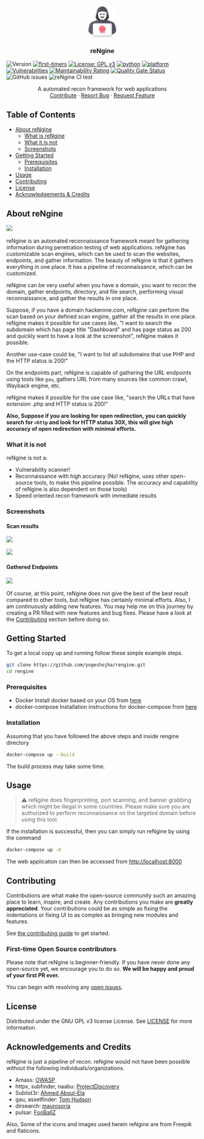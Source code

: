 <br />
<p align="center">
  <a href="https://github.com/yogeshojha/rengine">
    <img src="static/img/logo.png" alt="Logo" width="80" height="80">
  </a>

  <h3 align="center">reNgine</h3>
</p>

![Version](https://img.shields.io/badge/version-1.0-blue.svg?cacheSeconds=2592000)
[![first-timers](https://img.shields.io/badge/first--timers--only-friendly-blue.svg?style=flat-square)](https://www.firsttimersonly.com/)
[![License: GPL v3](https://img.shields.io/badge/License-GPLv3-blue.svg)](https://www.gnu.org/licenses/gpl-3.0)
[![python](https://img.shields.io/badge/python-3.8-blue.svg?logo=python&labelColor=yellow)](https://www.python.org/downloads/)
[![platform](https://img.shields.io/badge/platform-osx%2Flinux%2Fwindows-green.svg)](https://github.com/yogeshojha/rengine/)
[![Vulnerabilities](https://sonarcloud.io/api/project_badges/measure?project=yogeshojha_rengine&metric=vulnerabilities)](https://sonarcloud.io/dashboard?id=yogeshojha_rengine)
[![Maintainability Rating](https://sonarcloud.io/api/project_badges/measure?project=yogeshojha_rengine&metric=sqale_rating)](https://sonarcloud.io/dashboard?id=yogeshojha_rengine)
[![Quality Gate Status](https://sonarcloud.io/api/project_badges/measure?project=yogeshojha_rengine&metric=alert_status)](https://sonarcloud.io/dashboard?id=yogeshojha_rengine)
![GitHub issues](https://img.shields.io/github/issues/yogeshojha/rengine)
![reNgine CI test](https://github.com/yogeshojha/rengine/workflows/reNgine%20CI%20test/badge.svg)

<p align="center">
    A automated recon framework for web applications
    <br />
    <a href="https://github.com/yogeshojha/rengine/blob/master/CONTRIBUTING.md">Contribute</a>
    ·
    <a href="https://github.com/yogeshojha/rengine/issues">Report Bug</a>
    ·
    <a href="https://github.com/yogeshojha/rengine/issues">Request Feature</a>
</p>

## Table of Contents

* [About reNgine](#about-reNgine)
  * [What is reNgine](#about-reNgine)
  * [What it is not](#what-it-is-not)
  * [Screenshots](#screenshots)
* [Getting Started](#getting-started)
  * [Prerequisites](#prerequisites)
  * [Installation](#installation)
* [Usage](#usage)
* [Contributing](#contributing)
* [License](#license)
* [Acknowledgements & Credits](#acknowledgements-and-credits)

## About reNgine

![](https://user-images.githubusercontent.com/17223002/86762294-2e0ba880-c064-11ea-91d1-267ebc8deffe.png)

reNgine is an automated reconnaissance framework meant for gathering information during penetration testing of web applications. reNgine has customizable scan engines, which can be used to scan the websites, endpoints, and gather information. The beauty of reNgine is that it gathers everything in one place. It has a pipeline of reconnaissance, which can be customized.

reNgine can be very useful when you have a domain, you want to recon the domain, gather endpoints, directory, and file search, performing visual reconnaissance, and gather the results in one place.

Suppose, if you have a domain hackerone.com, reNgine can perform the scan based on your defined scan engine, gather all the results in one place. reNgine makes it possible for use cases like, "I want to search the subdomain which has page title "Dashboard" and has page status as 200 and quickly want to have a look at the screenshot", reNgine makes it possible.

Another use-case could be, "I want to list all subdomains that use PHP and the HTTP status is 200!"

On the endpoints part, reNgine is capable of gathering the URL endpoints using tools like `gau`, gathers URL from many sources like common crawl, Wayback engine, etc.

reNgine makes it possible for the use case like, "search the URLs that have extension .php and HTTP status is 200!"

**Also, Suppose if you are looking for open redirection, you can quickly search for `=http` and look for HTTP status 30X, this will give high accuracy of open redirection with minimal efforts.**

### What it is not

reNgine is not a:
* Vulnerability scanner!
* Reconnaissance with high accuracy (No! reNgine, uses other open-source tools, to make this pipeline possible. The accuracy and capability of reNgine is also dependent on those tools)
* Speed oriented recon framework with immediate results

### Screenshots
#### Scan results

![](https://user-images.githubusercontent.com/17223002/86752434-f9482300-c05c-11ea-954b-b0f538c1ecef.png)

![](https://user-images.githubusercontent.com/17223002/86508685-ba696180-bdff-11ea-9def-f45e5b059f0f.png)

#### Gathered Endpoints

![](https://user-images.githubusercontent.com/17223002/86753221-8c815880-c05d-11ea-816b-9c2dce11335a.png)

Of course, at this point, reNgine does not give the best of the best result compared to other tools, but reNgine has certainly minimal efforts. Also, I am continuously adding new features. You may help me on this journey by creating a PR filled with new features and bug fixes. Please have a look at the [Contributing](#contributing) section before doing so.

## Getting Started

To get a local copy up and running follow these simple example steps.

```sh
git clone https://github.com/yogeshojha/rengine.git
cd rengine
```

### Prerequisites

* Docker
Install docker based on your OS from [here](https://www.docker.com/get-started)
* docker-compose
Installation instructions for docker-compose from [here](https://docs.docker.com/compose/install/)



### Installation

Assuming that you have followed the above steps and inside rengine directory
```sh
docker-compose up --build
```
The build process may take some time.

## Usage

> :warning: reNgine does fingerprinting, port scanning, and banner grabbing which might be illegal in some countries. Please make sure you are authorized to perform reconnaissance on the targeted domain before using this tool.

If the installation is successful, then you can simply run reNgine by using the command
```sh
docker-compose up -d
```

The web application can then be accessed from [http://localhost:8000](http://localhost:8000)

## Contributing

Contributions are what make the open-source community such an amazing place to learn, inspire, and create. Any contributions you make are **greatly appreciated**. Your contributions could be as simple as fixing the indentations or fixing UI to as complex as bringing new modules and features.

See [the contributing guide](CONTRIBUTING.md) to get started.

### First-time Open Source contributors
Please note that reNgine is beginner-friendly. If you have never done any open-source yet, we encourage you to do so. **We will be happy and proud of your first PR ever.**

You can begin with resolving any [open issues](https://github.com/yogeshojha/rengine/issues).

## License

Distributed under the GNU GPL v3 license License. See [LICENSE](LICENSE) for more information.

## Acknowledgements and Credits
reNgine is just a pipeline of recon. reNgine would not have been possible without the following individuals/organizations.

* Amass: [OWASP](https://github.com/OWASP/)
* httpx, subfinder, naabu: [ProjectDiscovery](https://github.com/projectdiscovery/)
* Sublist3r: [Ahmed Aboul-Ela](https://github.com/aboul3la/)
* gau, assetfinder: [Tom Hudson](https://github.com/tomnomnom/assetfinder)
* dirsearch: [maurosoria](https://github.com/maurosoria/dirsearch)
* pulsar: [FooBallZ](https://github.com/FooBallZ/pulsar)

Also, Some of the icons and images used herein reNgine are from Freepik and flaticons.
